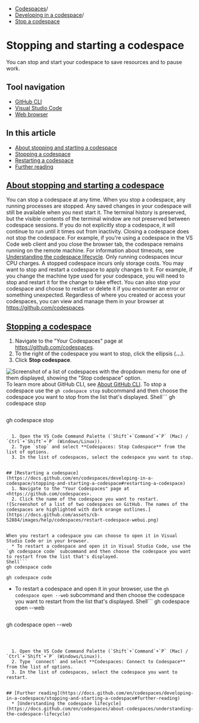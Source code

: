   * [Codespaces](https://docs.github.com/en/codespaces "Codespaces")/
  * [Developing in a codespace](https://docs.github.com/en/codespaces/developing-in-a-codespace "Developing in a codespace")/
  * [Stop a codespace](https://docs.github.com/en/codespaces/developing-in-a-codespace/stopping-and-starting-a-codespace "Stop a codespace")


# Stopping and starting a codespace
You can stop and start your codespace to save resources and to pause work.
## Tool navigation
  * [GitHub CLI](https://docs.github.com/en/codespaces/developing-in-a-codespace/stopping-and-starting-a-codespace?tool=cli)
  * [Visual Studio Code](https://docs.github.com/en/codespaces/developing-in-a-codespace/stopping-and-starting-a-codespace?tool=vscode)
  * [Web browser](https://docs.github.com/en/codespaces/developing-in-a-codespace/stopping-and-starting-a-codespace?tool=webui)


## In this article
  * [About stopping and starting a codespace](https://docs.github.com/en/codespaces/developing-in-a-codespace/stopping-and-starting-a-codespace#about-stopping-and-starting-a-codespace)
  * [Stopping a codespace](https://docs.github.com/en/codespaces/developing-in-a-codespace/stopping-and-starting-a-codespace#stopping-a-codespace)
  * [Restarting a codespace](https://docs.github.com/en/codespaces/developing-in-a-codespace/stopping-and-starting-a-codespace#restarting-a-codespace)
  * [Further reading](https://docs.github.com/en/codespaces/developing-in-a-codespace/stopping-and-starting-a-codespace#further-reading)


## [About stopping and starting a codespace](https://docs.github.com/en/codespaces/developing-in-a-codespace/stopping-and-starting-a-codespace#about-stopping-and-starting-a-codespace)
You can stop a codespace at any time. When you stop a codespace, any running processes are stopped. Any saved changes in your codespace will still be available when you next start it. The terminal history is preserved, but the visible contents of the terminal window are not preserved between codespace sessions.
If you do not explicitly stop a codespace, it will continue to run until it times out from inactivity. Closing a codespace does not stop the codespace. For example, if you're using a codespace in the VS Code web client and you close the browser tab, the codespace remains running on the remote machine. For information about timeouts, see [Understanding the codespace lifecycle](https://docs.github.com/en/codespaces/about-codespaces/the-codespace-lifecycle#timeouts-for-github-codespaces).
Only running codespaces incur CPU charges. A stopped codespace incurs only storage costs.
You may want to stop and restart a codespace to apply changes to it. For example, if you change the machine type used for your codespace, you will need to stop and restart it for the change to take effect. You can also stop your codespace and choose to restart or delete it if you encounter an error or something unexpected.
Regardless of where you created or access your codespaces, you can view and manage them in your browser at <https://github.com/codespaces>.
## [Stopping a codespace](https://docs.github.com/en/codespaces/developing-in-a-codespace/stopping-and-starting-a-codespace#stopping-a-codespace)
  1. Navigate to the "Your Codespaces" page at <https://github.com/codespaces>.
  2. To the right of the codespace you want to stop, click the ellipsis (**...**).
  3. Click **Stop codespace**.


![Screenshot of a list of codespaces with the dropdown menu for one of them displayed, showing the "Stop codespace" option.](https://docs.github.com/assets/cb-90117/images/help/codespaces/stop-codespace-webui.png)
To learn more about GitHub CLI, see [About GitHub CLI](https://docs.github.com/en/github-cli/github-cli/about-github-cli).
To stop a codespace use the `gh codespace stop` subcommand and then choose the codespace you want to stop from the list that's displayed.
Shell```
gh codespace stop

```
```
gh codespace stop

```

  1. Open the VS Code Command Palette (`Shift`+`Command`+`P` (Mac) / `Ctrl`+`Shift`+`P` (Windows/Linux)).
  2. Type `stop` and select **Codespaces: Stop Codespace** from the list of options.
  3. In the list of codespaces, select the codespace you want to stop.


## [Restarting a codespace](https://docs.github.com/en/codespaces/developing-in-a-codespace/stopping-and-starting-a-codespace#restarting-a-codespace)
  1. Navigate to the "Your Codespaces" page at <https://github.com/codespaces>.
  2. Click the name of the codespace you want to restart.
![Screenshot of a list of two codespaces on GitHub. The names of the codespaces are highlighted with dark orange outlines.](https://docs.github.com/assets/cb-52884/images/help/codespaces/restart-codespace-webui.png)


When you restart a codespace you can choose to open it in Visual Studio Code or in your browser.
  * To restart a codespace and open it in Visual Studio Code, use the `gh codespace code` subcommand and then choose the codespace you want to restart from the list that's displayed.
Shell```
gh codespace code

```
```
gh codespace code

```

  * To restart a codespace and open it in your browser, use the `gh codespace open --web` subcommand and then choose the codespace you want to restart from the list that's displayed.
Shell```
gh codespace open --web

```
```
gh codespace open --web

```



  1. Open the VS Code Command Palette (`Shift`+`Command`+`P` (Mac) / `Ctrl`+`Shift`+`P` (Windows/Linux)).
  2. Type `connect` and select **Codespaces: Connect to Codespace** from the list of options.
  3. In the list of codespaces, select the codespace you want to restart.


## [Further reading](https://docs.github.com/en/codespaces/developing-in-a-codespace/stopping-and-starting-a-codespace#further-reading)
  * [Understanding the codespace lifecycle](https://docs.github.com/en/codespaces/about-codespaces/understanding-the-codespace-lifecycle)


